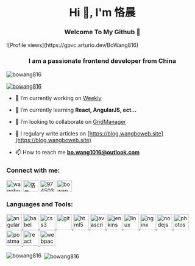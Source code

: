 
<h1 align="center">Hi 👋, I'm 恪晨</h1> 

<h3 align="center"> Welcome To My Github 👋  </h3> ![Profile views](https://gpvc.arturio.dev/BoWang816)

<h3 align="center">I am a passionate frontend developer from China</h3>

<p align="left"> <img src="https://komarev.com/ghpvc/?username=bowang816&label=Profile%20views&color=0e75b6&style=flat" alt="bowang816" /> </p>

<p align="left"> <a href="https://github.com/ryo-ma/github-profile-trophy"><img src="https://github-profile-trophy.vercel.app/?username=bowang816" alt="bowang816" /></a> </p>

- 🔭 I’m currently working on [Weekly](https://github.com/BoWang816/Weekly)

- 🌱 I’m currently learning **React, AngularJS, ect...**

- 👯 I’m looking to collaborate on [GridManager](https://github.com/baukh789/GridManager)

- 📝 I regulary write articles on [https://blog.wangboweb.site](https://blog.wangboweb.site)

- 📫 How to reach me **bo.wang1016@outlook.com**

<h3 align="left">Connect with me:</h3>
<p align="left">
<a href="https://codepen.io/wangbocode" target="blank"><img align="center" src="https://cdn.jsdelivr.net/npm/simple-icons@3.0.1/icons/codepen.svg" alt="wangbocode" height="30" width="40" /></a>
<a href="https://linkedin.com/in/恪晨" target="blank"><img align="center" src="https://cdn.jsdelivr.net/npm/simple-icons@3.0.1/icons/linkedin.svg" alt="恪晨" height="30" width="40" /></a>
<a href="https://stackoverflow.com/users/9745036" target="blank"><img align="center" src="https://cdn.jsdelivr.net/npm/simple-icons@3.0.1/icons/stackoverflow.svg" alt="9745036" height="30" width="40" /></a>
<a href="https://www.leetcode.com/bowang816" target="blank"><img align="center" src="https://cdn.jsdelivr.net/npm/simple-icons@3.0.1/icons/leetcode.svg" alt="bowang816" height="30" width="40" /></a>
</p>

<h3 align="left">Languages and Tools:</h3>
<p align="left"> <a href="https://angular.io" target="_blank"> <img src="https://devicons.github.io/devicon/devicon.git/icons/angularjs/angularjs-original.svg" alt="angularjs" width="40" height="40"/> </a> <a href="https://babeljs.io/" target="_blank"> <img src="https://www.vectorlogo.zone/logos/babeljs/babeljs-icon.svg" alt="babel" width="40" height="40"/> </a> <a href="https://www.w3schools.com/css/" target="_blank"> <img src="https://devicons.github.io/devicon/devicon.git/icons/css3/css3-original-wordmark.svg" alt="css3" width="40" height="40"/> </a> <a href="https://git-scm.com/" target="_blank"> <img src="https://www.vectorlogo.zone/logos/git-scm/git-scm-icon.svg" alt="git" width="40" height="40"/> </a> <a href="https://www.w3.org/html/" target="_blank"> <img src="https://devicons.github.io/devicon/devicon.git/icons/html5/html5-original-wordmark.svg" alt="html5" width="40" height="40"/> </a> <a href="https://developer.mozilla.org/en-US/docs/Web/JavaScript" target="_blank"> <img src="https://devicons.github.io/devicon/devicon.git/icons/javascript/javascript-original.svg" alt="javascript" width="40" height="40"/> </a> <a href="https://www.jenkins.io" target="_blank"> <img src="https://www.vectorlogo.zone/logos/jenkins/jenkins-icon.svg" alt="jenkins" width="40" height="40"/> </a> <a href="https://www.linux.org/" target="_blank"> <img src="https://devicons.github.io/devicon/devicon.git/icons/linux/linux-original.svg" alt="linux" width="40" height="40"/> </a> <a href="https://www.nginx.com" target="_blank"> <img src="https://devicons.github.io/devicon/devicon.git/icons/nginx/nginx-original.svg" alt="nginx" width="40" height="40"/> </a> <a href="https://nodejs.org" target="_blank"> <img src="https://devicons.github.io/devicon/devicon.git/icons/nodejs/nodejs-original-wordmark.svg" alt="nodejs" width="40" height="40"/> </a> <a href="https://www.photoshop.com/en" target="_blank"> <img src="https://devicons.github.io/devicon/devicon.git/icons/photoshop/photoshop-plain.svg" alt="photoshop" width="40" height="40"/> </a> <a href="https://postman.com" target="_blank"> <img src="https://www.vectorlogo.zone/logos/getpostman/getpostman-icon.svg" alt="postman" width="40" height="40"/> </a> <a href="https://reactjs.org/" target="_blank"> <img src="https://devicons.github.io/devicon/devicon.git/icons/react/react-original-wordmark.svg" alt="react" width="40" height="40"/> </a> <a href="https://webpack.js.org" target="_blank"> <img src="https://devicons.github.io/devicon/devicon.git/icons/webpack/webpack-original.svg" alt="webpack" width="40" height="40"/> </a> </p>

<p><img align="left" src="https://github-readme-stats.vercel.app/api/top-langs?username=bowang816&show_icons=true&locale=en&layout=compact" alt="bowang816" /></p>

<p>&nbsp;<img align="center" src="https://github-readme-stats.vercel.app/api?username=bowang816&show_icons=true&locale=en" alt="bowang816" /></p>
